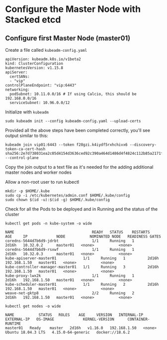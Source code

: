 # Configure the Master Node with Stacked etcd

## Configure first Master Node (master01)

Create a file called `kubeadm-config.yaml`

```shell
apiVersion: kubeadm.k8s.io/v1beta2
kind: ClusterConfiguration
kubernetesVersion: v1.15.8
apiServer:
  certSANs:
  - "vip"
controlPlaneEndpoint: "vip:6443"
networking:
  podSubnet: 10.11.0.0/16 # If using Calcio, this should be 192.168.0.0/16
  serviceSubnet: 10.96.0.0/12
```

Initialize with `kubeadm`

```shell
sudo kubeadm init --config kubeadm-config.yaml --upload-certs
```

Provided all the above steps have been completed correctly, you'll see output similar to this:

```shell
kubeadm join vip01:6443 --token f28gzi.k4iydf5rxhchivx6 --discovery-token-ca-cert-hash sha256:2e7d738031ea2c05d4154d3636ced92c390a464d1486d4f4824c112b85a2171f --control-plane
```

Copy the join output to a text file as it's needed for the adding additional master nodes and worker nodes

Allow a non-root user to run kubectl

```shell
mkdir -p $HOME/.kube
sudo cp -i /etc/kubernetes/admin.conf $HOME/.kube/config
sudo chown $(id -u):$(id -g) $HOME/.kube/config
```

Check for all the Pods to be deployed and in Running and the status of the cluster

```shell
kubectl get pods -n kube-system -o wide

NAME                                   READY   STATUS    RESTARTS   AGE     IP             NODE           NOMINATED NODE   READINESS GATES
coredns-5644d7b6d9-jdrbt               1/1     Running   1          2d16h   10.32.0.2      master01   <none>           <none>
coredns-5644d7b6d9-rsxwf               1/1     Running   1          2d16h   10.32.0.3      master01   <none>           <none>
kube-apiserver-master01            1/1     Running   1          2d16h   192.168.1.50   master01   <none>           <none>
kube-controller-manager-master01   1/1     Running   3          2d16h   192.168.1.50   master01   <none>           <none>
kube-proxy-lwx2k                       1/1     Running   1          2d16h   192.168.1.50   master01   <none>           <none>
kube-scheduler-master01            1/1     Running   2          2d16h   192.168.1.50   master01   <none>           <none>
weave-net-gktp8                        2/2     Running   2          2d16h   192.168.1.50   master01   <none>           <none>

kubectl get nodes -o wide

NAME           STATUS   ROLES    AGE     VERSION   INTERNAL-IP    EXTERNAL-IP   OS-IMAGE             KERNEL-VERSION      CONTAINER-RUNTIME
master01   Ready    master   2d16h   v1.16.0   192.168.1.50   <none>        Ubuntu 18.04.3 LTS   4.15.0-64-generic   docker://18.6.2
```
